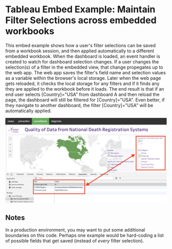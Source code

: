 # Tableau Embed Example: Maintain Filter Selections across embedded workbooks
This embed example shows how a user's filter selections can be saved from a workbook session, and then applied automatically to a different embedded workbook.  When the dashboard is loaded, an event handler is created to watch for dashboard selection changes.  If a user changes the selection(s) of a filter in the embedded view, that change propegates up to the web app.  The web app saves the filter's field name and selection values as a variable within the browser's local storage.  Later when the web page gets reloaded, it checks the local storage for any filters and if it finds any they are applied to the workbook before it loads.  The end result is that if an end user selects [Country]="USA" from dashboard A and then reload the page, the dashboard will still be filtered for [Country]="USA".  Even better, if they navigate to another dashboard, the filter [Country]="USA" will be automatically applied.  

![Image of LocalStorage variables being saved](/screenshots/example.png)

## Notes
In a production environment, you may want to put some additional boundaries on this code.  Perhaps one example would be hard-coding a list of possible fields that get saved (instead of *every* filter selection).
